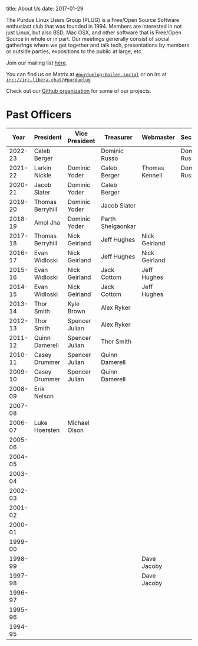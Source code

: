 title: About Us
date: 2017-01-29

The Purdue Linux Users Group (PLUG) is a Free/Open Source Software
enthusiast club that was founded in 1994. Members are interested in not just Linux, but also
BSD, Mac OSX, and other software that is Free/Open Source in whole or in
part. Our meetings generally consist of social gatherings where we get
together and talk tech, presentations by members or outside parties,
expositions to the public at large, etc.

Join our mailing list [here](https://groups.google.com/forum/#!forum/purduelug/join).

You can find us on Matrix at [`#purduelug:boiler.social`](https://matrix.to/#/#purduelug:boiler.social) or on irc at [`irc://irc.libera.chat/#purduelug`](irc://irc.libera.chat/#purduelug)

Check out our [Github organization](https://github.com/purduelug) for some of our projects.

# Past Officers

|    Year | President        | Vice President | Treasurer        | Webmaster     | Secretary    | Member at Large |
|---------|------------------|----------------|------------------|---------------|--------------|-----------------|
| 2022-23 | Caleb Berger     |                | Dominic Russo    |               | Dominic Russo|                 |
| 2021-22 | Larkin Nickle    | Dominic Yoder  | Caleb Berger     | Thomas Kennell| Dominic Russo|                 |
| 2020-21 | Jacob Slater     | Dominic Yoder  | Caleb Berger     |               |              | Thomas Kennell  |
| 2019-20 | Thomas Berryhill | Dominic Yoder  | Jacob Slater     |               |              | Thomas Kennell  |
| 2018-19 | Amol Jha         | Dominic Yoder  | Parth Shelgaonkar|               |              |                 |
| 2017-18 | Thomas Berryhill | Nick Geirland  | Jeff Hughes      | Nick Geirland |              | Jack Cottom     |
| 2016-17 | Evan Widloski    | Nick Geirland  | Jeff Hughes      | Nick Geirland |              | Dominic Yoder   |
| 2015-16 | Evan Widloski    | Nick Geirland  | Jack Cottom      | Jeff Hughes   |              | Jack Cottom     |
| 2014-15 | Evan Widloski    | Nick Geirland  | Jack Cottom      | Jeff Hughes   |              | Jack Cottom     |
| 2013-14 | Thor Smith       | Kyle Brown     | Alex Ryker       |               |              |                 |
| 2012-13 | Thor Smith       | Spencer Julian | Alex Ryker       |               |              |                 |
| 2011-12 | Quinn Damerell   | Spencer Julian | Thor Smith       |               |              |                 |
| 2010-11 | Casey Drummer    | Spencer Julian | Quinn Damerell   |               |              |                 |
| 2009-10 | Casey Drummer    | Spencer Julian | Quinn Damerell   |               |              |                 |
| 2008-09 | Erik Nelson      |                |                  |               |              |                 |
| 2007-08 |                  |                |                  |               |              |                 |
| 2006-07 | Luke Hoersten    | Michael Olson  |                  |               |              |                 |
| 2005-06 |                  |                |                  |               |              | David Overcash  |
| 2004-05 |                  |                |                  |               |              | David Overcash  |
| 2003-04 |                  |                |                  |               |              |                 |
| 2002-03 |                  |                |                  |               |              |                 |
| 2001-02 |                  |                |                  |               |              |                 |
| 2000-01 |                  |                |                  |               |              |                 |
| 1999-00 |                  |                |                  |               |              |                 |
| 1998-99 |                  |                |                  | Dave Jacoby   |              |                 |
| 1997-98 |                  |                |                  | Dave Jacoby   |              |                 |
| 1996-97 |                  |                |                  |               |              |                 |
| 1995-96 |                  |                |                  |               |              |                 |
| 1994-95 |                  |                |                  |               |              |                 |


























